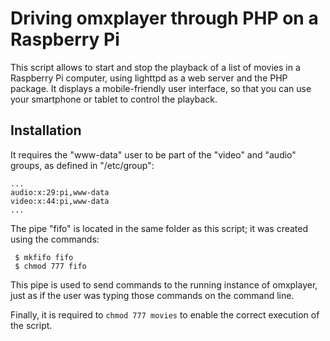 Driving omxplayer through PHP on a Raspberry Pi
===============================================

This script allows to start and stop the playback of a list of movies in
a Raspberry Pi computer, using lighttpd as a web server and the PHP
package. It displays a mobile-friendly user interface, so that you can
use your smartphone or tablet to control the playback.

Installation
------------

It requires the "www-data" user to be part of the "video" and "audio"
groups, as defined in "/etc/group":

    ...
    audio:x:29:pi,www-data
    video:x:44:pi,www-data
    ...

The pipe "fifo" is located in the same folder as this script; it was
created using the commands:

     $ mkfifo fifo 
     $ chmod 777 fifo

This pipe is used to send commands to the running instance of omxplayer,
just as if the user was typing those commands on the command line.

Finally, it is required to `chmod 777 movies` to enable the correct execution
of the script.


